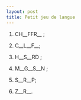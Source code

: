 ```yaml
---
layout: post
title: Petit jeu de langue
---
```




1. CH__FFR__ ;    

2. C__L__F__;

3. H__S__RD ;

4. M__G__S__N ;

5. S__R__P;

6. Z__R__. 
